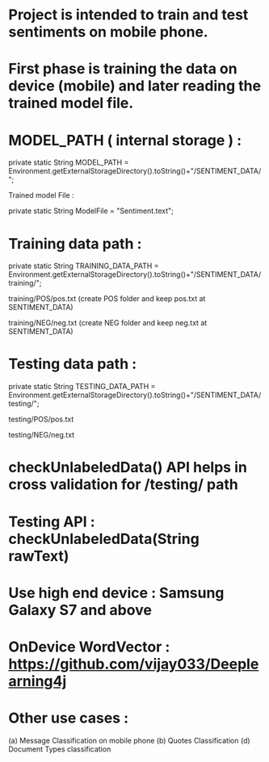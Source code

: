 # Project is intended to train and test sentiments on mobile phone.
# First phase is training the data on device (mobile) and later reading the trained model file.
# MODEL_PATH ( internal storage ) :

   private static String MODEL_PATH = Environment.getExternalStorageDirectory().toString()+"/SENTIMENT_DATA/";
   
   Trained model File :
   
   private static String ModelFile = "Sentiment.text";  
 
# Training data path :

   private static String TRAINING_DATA_PATH = Environment.getExternalStorageDirectory().toString()+"/SENTIMENT_DATA/training/";
   
   training/POS/pos.txt (create POS folder and keep pos.txt at SENTIMENT_DATA)
   
   training/NEG/neg.txt (create NEG folder and keep neg.txt at SENTIMENT_DATA)
  
# Testing data path :
   private static String TESTING_DATA_PATH = Environment.getExternalStorageDirectory().toString()+"/SENTIMENT_DATA/testing/";
   
   testing/POS/pos.txt
   
   testing/NEG/neg.txt
   
# checkUnlabeledData() API helps in cross validation for /testing/ path 
# Testing API : checkUnlabeledData(String rawText)
# Use high end device : Samsung Galaxy S7 and above
# OnDevice WordVector : https://github.com/vijay033/Deeplearning4j
# Other use cases : 
(a) Message Classification on mobile phone
(b) Quotes Classification
(d) Document Types classification 
